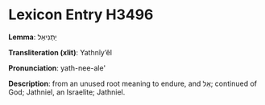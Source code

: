 # Lexicon Entry H3496

**Lemma**: יַתְנִיאֵל

**Transliteration (xlit)**: Yathnîyʼêl

**Pronunciation**: yath-nee-ale'

**Description**:
from an unused root meaning to endure, and אֵל; continued of God; Jathniel, an Israelite; Jathniel.
